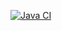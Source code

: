 [![Java CI](https://github.com/maxxkia/java-features/actions/workflows/code-build.yaml/badge.svg)](https://github.com/maxxkia/java-features/actions/workflows/code-build.yaml)